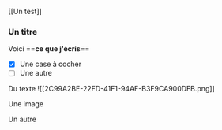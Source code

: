 [[Un test]]

### Un titre
Voici ==**ce que j'écris**==
- [x] Une case à cocher
- [ ] Une autre

Du texte
![[2C99A2BE-22FD-41F1-94AF-B3F9CA900DFB.png]]

Une image 


Un autre